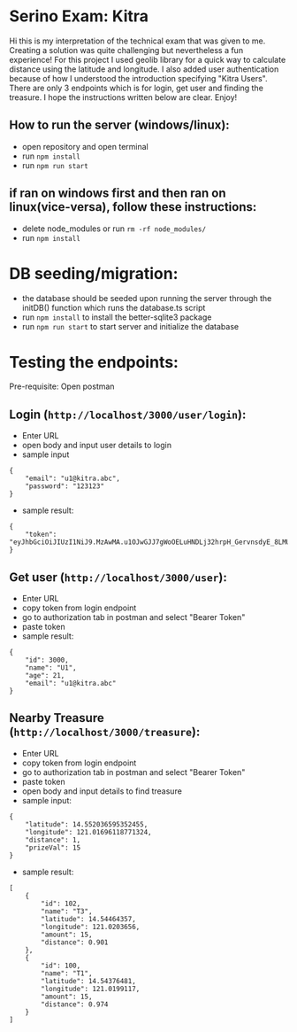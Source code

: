 # Serino Exam: Kitra
Hi this is my interpretation of the technical exam that was given to me. Creating a solution was quite challenging but nevertheless a fun experience! For this project I used geolib library for a quick way to calculate distance using the latitude and longitude. I also added user authentication because of how I understood the introduction specifying "Kitra Users". There are only 3 endpoints which is for login, get user and finding the treasure. I hope the instructions written below are clear. Enjoy!

## How to run the server (windows/linux):
- open repository and open terminal
- run `npm install`
- run `npm run start`
## if ran on windows first and then ran on linux(vice-versa), follow these instructions:
- delete node_modules or run `rm -rf node_modules/`
- run `npm install`

# DB seeding/migration:
- the database should be seeded upon running the server through the initDB() function which runs the database.ts script
- run `npm install` to install the better-sqlite3 package
- run `npm run start` to start server and initialize the database

# Testing the endpoints:
Pre-requisite: Open postman
## Login (`http://localhost/3000/user/login`):
- Enter URL
- open body and input user details to login
- sample input
```
{
    "email": "u1@kitra.abc",
    "password": "123123"
}
```
- sample result:
```
{
    "token": "eyJhbGciOiJIUzI1NiJ9.MzAwMA.u1OJwGJJ7gWoOELuHNDLj32hrpH_GervnsdyE_8LMUY"
}
```
## Get user (`http://localhost/3000/user`):
- Enter URL
- copy token from login endpoint
- go to authorization tab in postman and select "Bearer Token"
- paste token
- sample result:
```
{
    "id": 3000,
    "name": "U1",
    "age": 21,
    "email": "u1@kitra.abc"
}
```

## Nearby Treasure (`http://localhost/3000/treasure`):
- Enter URL
- copy token from login endpoint
- go to authorization tab in postman and select "Bearer Token"
- paste token
- open body and input details to find treasure
- sample input:
```
{
    "latitude": 14.552036595352455,
    "longitude": 121.01696118771324,
    "distance": 1,
    "prizeVal": 15
}
```
- sample result:
```
[
    {
        "id": 102,
        "name": "T3",
        "latitude": 14.54464357,
        "longitude": 121.0203656,
        "amount": 15,
        "distance": 0.901
    },
    {
        "id": 100,
        "name": "T1",
        "latitude": 14.54376481,
        "longitude": 121.0199117,
        "amount": 15,
        "distance": 0.974
    }
]
```
